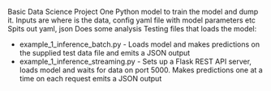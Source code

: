 Basic Data Science Project 
One Python model to train the model and dump it.
Inputs are where is the data, config yaml file with model parameters etc
Spits out yaml, json
Does some analysis
Testing files that loads the model:
- example_1_inference_batch.py - Loads model and makes predictions on the supplied test data file and emits a JSON output
- example_1_inference_streaming.py - Sets up a Flask REST API server, loads model and waits for data on port 5000. Makes predictions one at a time on each request emits a JSON output
